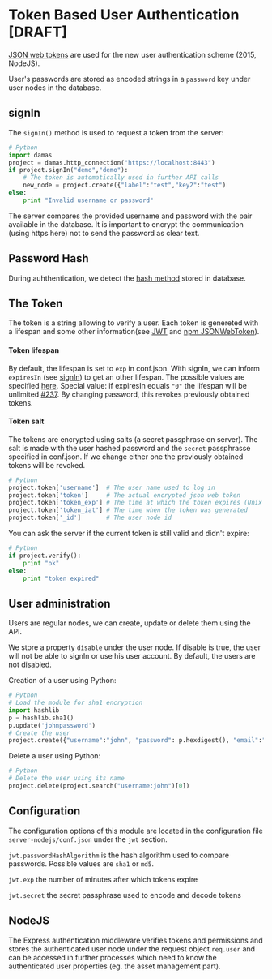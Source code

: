 # Token Based User Authentication [DRAFT]

[JSON web tokens](https://en.wikipedia.org/wiki/JSON_Web_Token) are used for the new user authentication scheme (2015, NodeJS).

User's passwords are stored as encoded strings in a `password` key under user nodes in the database.

## signIn
The `signIn()` method is used to request a token from the server:

```python
# Python
import damas
project = damas.http_connection("https://localhost:8443")
if project.signIn("demo","demo"):
    # The token is automatically used in further API calls
    new_node = project.create({"label":"test","key2":"test")
else:
    print "Invalid username or password"
```
The server compares the provided username and password with the pair available in the database. It is important to encrypt the communication (using https here) not to send the password as clear text.

## Password Hash
During auhthentication, we detect the [hash method](https://github.com/remyla/damas-core/wiki/2-Getting-Started#enable-user-authentication) stored in database. 

## The Token
The token is a string allowing to verify a user. Each token is genereted with a lifespan and some other information(see [JWT](https://jwt.io/introduction/) and [npm JSONWebToken](https://www.npmjs.com/package/jsonwebtoken)).
#### Token lifespan
By default, the lifespan is set to `exp` in conf.json. With signIn, we can inform `expiresIn` (see [signIn](https://github.com/remyla/damas-core/wiki/3-API-reference#signin)) to get an other lifespan. The possible values are specified [here](https://www.npmjs.com/package/ms). Special value: if expiresIn equals `"0"` the lifespan will be unlimited [#237](https://github.com/remyla/damas-core/issues/237). By changing password, this revokes previously obtained tokens.  
#### Token salt
The tokens are encrypted using salts (a secret passphrase on server). The salt is made with the user hashed password and the `secret` passphrasse specified in conf.json. If we change either one the previously obtained tokens will be revoked.


```python
# Python
project.token['username']  # The user name used to log in
project.token['token']     # The actual encrypted json web token
project.token['token_exp'] # The time at which the token expires (Unix timestamp in seconds)
project.token['token_iat'] # The time when the token was generated
project.token['_id']       # The user node id
```

You can ask the server if the current token is still valid and didn't expire:
```python
# Python
if project.verify():
    print "ok"
else:
    print "token expired"
```

## User administration
Users are regular nodes, we can create, update or delete them using the API.

We store a property `disable` under the user node. If disable is true, the user will not be able to signIn or use his user account. By default, the users are not disabled.

Creation of a user using Python:
```python
# Python
# Load the module for sha1 encryption
import hashlib
p = hashlib.sha1()
p.update('johnpassword')
# Create the user
project.create({"username":"john", "password": p.hexdigest(), "email":"john@me.com" })
```

Delete a user using Python:
```python
# Python
# Delete the user using its name
project.delete(project.search("username:john")[0])
```

## Configuration

The configuration options of this module are located in the configuration file `server-nodejs/conf.json` under the `jwt` section.

`jwt.passwordHashAlgorithm` is the hash algorithm used to compare passwords. Possible values are `sha1` or `md5`.

`jwt.exp` the number of minutes after which tokens expire

`jwt.secret` the secret passphrase used to encode and decode tokens

## NodeJS

The Express authentication middleware verifies tokens and permissions and stores the authenticated user node under the request object `req.user` and can be accessed in further processes which need to know the authenticated user properties (eg. the asset management part).

